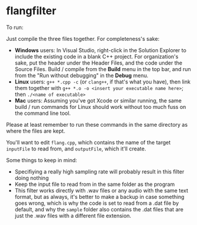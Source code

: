 # flangfilter
To run:

Just compile the three files together. For completeness's sake:

* **Windows** users: 
In Visual Studio, right-click in the Solution Explorer to include the existing code in a blank C++ project. For organization's sake, put the header under the Header Files, and the code under the Source Files. Build / compile from the **Build** menu in the top bar, and run from the "Run without debugging" in the **Debug** menu.
* **Linux** users: `g++ *.cpp -c` (or `clang++`, if that's what you have), then link them together with `g++ *.o -o <insert your executable name here>`; then `./<name of executable>`
* **Mac** users: Assuming you've got Xcode or similar running, the same build / run commands for Linux should work without too much fuss on the command line tool.

Please at least remember to run these commands in the same directory as where the files are kept.

You'll want to edit `flang.cpp`, which contains the name of the target `inputFile` to read from, and `outputFile`, which it'll create.

Some things to keep in mind: 
* Specifiying a really high sampling rate will probably result in this filter doing nothing
* Keep the input file to read from in the same folder as the program 
* This filter works directly with .wav files or any audio with the same text format, but as always, it's better to make a backup in case something goes wrong, which is why the code is set to read from a .dat file by default, and why the `sample` folder also contains the .dat files that are just the .wav files with a different file extension.
